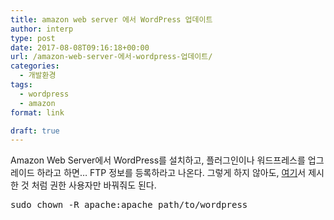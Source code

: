```yaml
---
title: amazon web server 에서 WordPress 업데이트
author: interp
type: post
date: 2017-08-08T09:16:18+00:00
url: /amazon-web-server-에서-wordpress-업데이트/
categories:
  - 개발환경
tags:
  - wordpress
  - amazon
format: link

draft: true
---
```

Amazon Web Server에서 WordPress를 설치하고, 플러그인이나 워드프레스를 업그레이드 하라고 하면&#8230; FTP 정보를 등록하라고 나온다. 그렇게 하지 않아도, [여기][1]서 제시한 것 처럼 권한 사용자만 바꿔줘도 된다.

<pre class="brush: bash; title: ; notranslate" title="">sudo chown -R apache:apache path/to/wordpress
</pre>

 [1]: https://stackoverflow.com/questions/8686125/update-wordpress-theme-on-ec2/10326724#10326724
